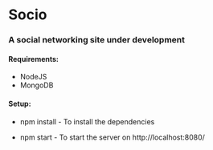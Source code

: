 # Socio
### A social networking site under development

#### Requirements:
* NodeJS
* MongoDB

#### Setup:
* npm install - 
  To install the dependencies
 
* npm start - 
  To start the server on http://localhost:8080/
